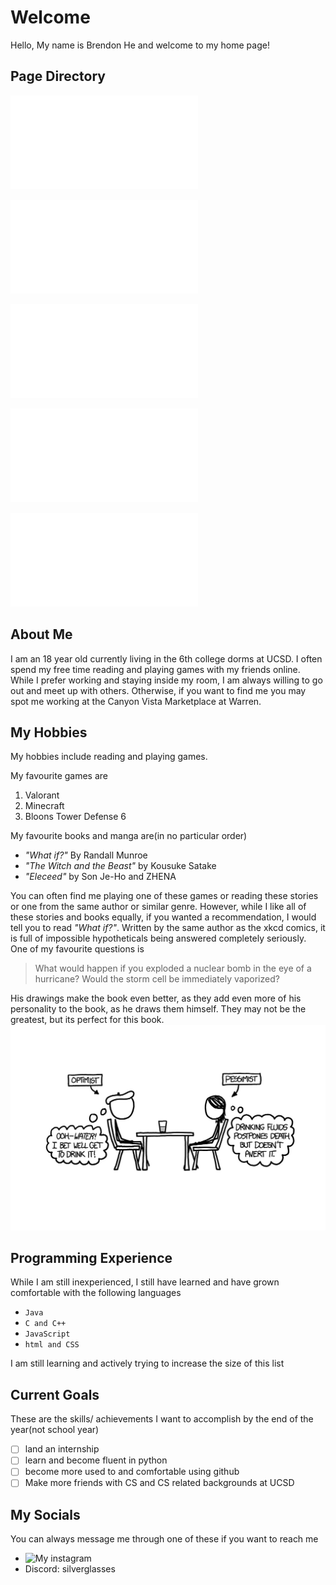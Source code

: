 # Welcome
Hello, My name is Brendon He and welcome to my home page!
## Page Directory
![About Me](/index.md#page-directory)

![My Hobbies](/index.md#my-hobbies)

![Programming Experience](/index.md#programming-experience)

![Current Goals](/index.md#programming-experience)

![My Socials](/index.md#programming-experience)
## About Me
I am an 18 year old currently living in the 6th college dorms at UCSD. I often spend my free time reading and playing games with my friends online. While I prefer working and staying inside my room, I am always willing to go out and meet up with others. Otherwise, if you want to find me you may spot me working at the Canyon Vista Marketplace at Warren.

## My Hobbies
My hobbies include reading and playing games. 

My favourite games are 
1. Valorant
2. Minecraft
3. Bloons Tower Defense 6

My favourite books and manga are(in no particular order)
- *"What if?"* By Randall Munroe
- *"The Witch and the Beast"* by Kousuke Satake
- *"Eleceed"* by Son Je-Ho and ZHENA

You can often find me playing one of these games or reading these stories or one from the same author or similar genre. However, while I like all of these stories and books equally, if you wanted a recommendation, I would tell you to read *"What if?"*. Written by the same author as the xkcd comics, it is full of impossible hypotheticals being answered completely seriously. One of my favourite questions is 
>What would happen if you exploded a nuclear bomb in the eye of a hurricane? Would the storm cell be immediately vaporized?

His drawings make the book even better, as they add even more of his personality to the book, as he draws them himself. They may not be the greatest, but its perfect for this book.
![image of Randall's art](otherpcitures/randall's_art.jpg)

## Programming Experience
While I am still inexperienced, I still have learned and have grown comfortable with the following languages
- `Java`
- `C and C++`
- `JavaScript`
- `html and CSS`

I am still learning and actively trying to increase the size of this list

## Current Goals
These are the skills/ achievements I want to accomplish by the end of the year(not school year)
- [ ] land an internship
- [ ] learn and become fluent in python
- [ ] become more used to and comfortable using github
- [ ] Make more friends with CS and CS related backgrounds at UCSD

## My Socials
You can always message me through one of these if you want to reach me
- ![My instagram](https://www.instagram.com/brendon_h3/)
- Discord: silverglasses



